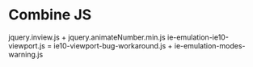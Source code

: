# Combine JS
jquery.inview.js + jquery.animateNumber.min.js
ie-emulation-ie10-viewport.js = ie10-viewport-bug-workaround.js + ie-emulation-modes-warning.js

